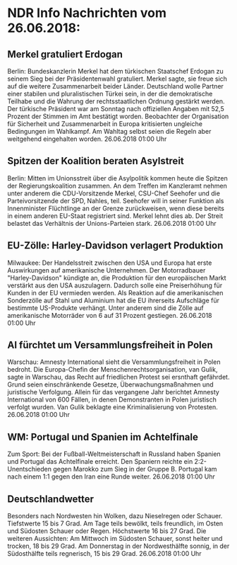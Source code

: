 # NDR Info Nachrichten vom 26.06.2018:


## Merkel gratuliert Erdogan
Berlin:	Bundeskanzlerin Merkel hat dem türkischen Staatschef Erdogan zu seinem Sieg bei der Präsidentenwahl gratuliert. Merkel sagte, sie freue sich auf die weitere Zusammenarbeit beider Länder. Deutschland wolle Partner einer stabilen und pluralistischen Türkei sein, in der die demokratische Teilhabe und die Wahrung der rechtsstaatlichen Ordnung gestärkt werden. Der türkische Präsident war am Sonntag nach offiziellen Angaben mit 52,5 Prozent der Stimmen im Amt bestätigt worden. Beobachter der Organisation für Sicherheit und Zusammenarbeit in Europa kritisierten ungleiche Bedingungen im Wahlkampf. Am Wahltag selbst seien die Regeln aber weitgehend eingehalten worden. 26.06.2018 01:00 Uhr 

## Spitzen der Koalition beraten Asylstreit
Berlin:	Mitten im Unionsstreit über die Asylpolitik kommen heute die Spitzen der Regierungskoalition zusammen. An dem Treffen im Kanzleramt nehmen unter anderem die CDU-Vorsitzende Merkel, CSU-Chef Seehofer und die Parteivorsitzende der SPD, Nahles, teil. Seehofer will in seiner Funktion als Innenminister Flüchtlinge an der Grenze zurückweisen, wenn diese bereits in einem anderen EU-Staat registriert sind. Merkel lehnt dies ab. Der Streit belastet das Verhältnis der Unions-Parteien stark. 26.06.2018 01:00 Uhr 

## EU-Zölle: Harley-Davidson verlagert Produktion
Milwaukee:	Der Handelsstreit zwischen den USA und Europa hat erste Auswirkungen auf amerikanische Unternehmen. Der Motorradbauer "Harley-Davidson" kündigte an, die Produktion für den europäischen Markt verstärkt aus den USA auszulagern. Dadurch solle eine Preiserhöhung für Kunden in der EU vermieden werden. Als Reaktion auf die amerikanischen Sonderzölle auf Stahl und Aluminium hat die EU ihrerseits Aufschläge für bestimmte US-Produkte verhängt. Unter anderem sind die Zölle auf amerikanische Motorräder von 6 auf 31 Prozent gestiegen. 26.06.2018 01:00 Uhr 

## AI fürchtet um Versammlungsfreiheit in Polen
Warschau:	Amnesty International sieht die Versammlungsfreiheit in Polen bedroht. Die Europa-Chefin der Menschenrechtsorganisation, van Gulik, sagte in Warschau, das Recht auf friedlichen Protest sei ersnthaft gefährdet. Grund seien einschränkende Gesetze, Überwachungsmaßnahmen und juristische Verfolgung. Allein für das vergangene Jahr berichtet Amnesty International von 600 Fällen, in denen Demonstranten in Polen juristisch verfolgt wurden. Van Gulik beklagte eine Kriminalisierung von Protesten. 26.06.2018 01:00 Uhr 

## WM: Portugal und Spanien im Achtelfinale
Zum Sport:	Bei der Fußball-Weltmeisterschaft in Russland haben Spanien und Portugal das Achtelfinale erreicht. Den Spaniern reichte ein 2:2-Unentschieden gegen Marokko zum Sieg in der Gruppe B. Portugal kam nach einem 1:1 gegen den Iran eine Runde weiter. 26.06.2018 01:00 Uhr 

## Deutschlandwetter
Besonders nach Nordwesten hin Wolken, dazu Nieselregen oder Schauer. Tiefstwerte 15 bis 7 Grad. Am Tage teils bewölkt, teils freundlich, im Osten und Südosten Schauer oder Regen. Höchstwerte 16 bis 27 Grad. Die weiteren Aussichten: Am Mittwoch im Südosten Schauer,  sonst heiter und trocken, 18 bis 29 Grad. Am Donnerstag in der Nordwesthälfte sonnig, in der Südosthälfte teils regnerisch, 15 bis 29 Grad. 26.06.2018 01:00 Uhr 
